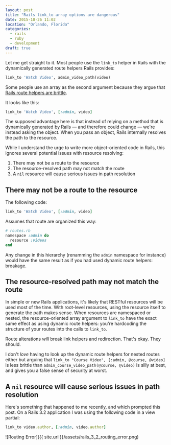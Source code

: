 ```yaml
---
layout: post
title: "Rails link_to array options are dangerous"
date: 2015-10-26 11:02
location: "Orlando, Florida"
categories:
  - rails
  - ruby
  - development
draft: true
---
```


Let me get straight to it. Most people use the `link_to` helper in Rails with
the dynamically generated route helpers Rails provides:

```ruby
link_to 'Watch Video', admin_video_path(video)
```

Some people use an array as the second argument because they argue that [Rails
route helpers are brittle](http://blog.pivotal.io/labs/labs/rails-route-helpers-are-brittle).

It looks like this:

```ruby
link_to 'Watch Video', [:admin, video]
```

The supposed advantage here is that instead of relying on a method that is dynamically
generated by Rails — and therefore could change — we're instead asking the object.
When you pass an object, Rails internally resolves the path to the resource.

While I understand the urge to write more object-oriented code in Rails, this
ignores several potential issues with resource resolving:

1. There may not be a route to the resource
2. The resource-resolved path may not match the route
3. A `nil` resource will cause serious issues in path resolution

## There may not be a route to the resource

The following code:

```ruby
link_to 'Watch Video', [:admin, video]
```

Assumes that route are organized this way:

```ruby
# routes.rb
namespace :admin do
  resource :videos
end
```

Any change in this hierarchy (renamming the `admin` namespace for instance) would
have the same result as if you had used dynamic route helpers: breakage.

## The resource-resolved path may not match the route

In simple or new Rails applications, it's likely that RESTful resources will
be used most of the time. With root-level resources, using the resource itself
to generate the path makes sense. When resources are namespaced or nested, the
resource-oriented array argument to `link_to` have the exact same effect as using
dynamic route helpers: you're hardcoding the structure of your routes into the
calls to `link_to`.

Route alterations *will* break link helpers and redirection. That's okay. They
should.

I don't *love* having to look up the dynamic route helpers for nested routes either
but arguing that `link_to "Course Video", [:admin, @course, @video]` is less
brittle than `admin_course_video_path(@course, @video)` is silly at best, and gives
you a false sense of security at worst.

## A `nil` resource will cause serious issues in path resolution

Here's something that happened to me recently, and which prompted this post. On
a Rails 3.2 application I was using the following code in a view partial:

```ruby
link_to video.author, [:admin, video.author]
```



![Routing Error]({{ site.url }}/assets/rails_3_2_routing_error.png)
